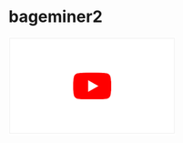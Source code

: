 <h1>bageminer2</h1>
<p><a href="https://badgeminer.github.io/page.github.io/"><img src="yt2.png" alt="youtube"></a></p>
